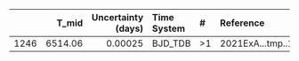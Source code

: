 |      |   T_mid |   Uncertainty (days) | Time System   | #   | Reference           |
|-----:|--------:|---------------------:|:--------------|:----|:--------------------|
| 1246 | 6514.06 |              0.00025 | BJD_TDB       | >1  | 2021ExA...tmp..101K |